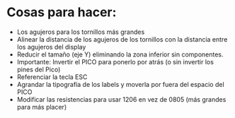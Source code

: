 # Cosas para hacer:
- Los agujeros para los tornillos más grandes
- Alinear la distancia de los agujeros de los tornillos con la distancia entre los agujeros del display
- Reducir el tamaño (eje Y) eliminando la zona inferior sin componentes.
- Importante: Invertir el PICO para ponerlo por atrás (o sin invertir los pines del Pico)
- Referenciar la tecla ESC
- Agrandar la tipografía de los labels y moverla por fuera del espacio del PICO
- Modificar las resistencias para usar 1206 en vez de 0805 (más grandes para más placer)

